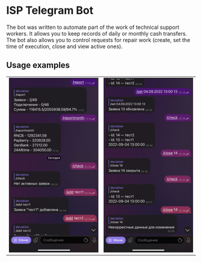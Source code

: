 # ISP Telegram Bot

The bot was written to automate part of the work of technical support workers. 
It allows you to keep records of daily or monthly cash transfers.
The bot also allows you to control requests for repair work (create, set
the time of execution, close and view active ones).


## Usage examples
<table>
    <tr>
        <td><img src="images/image_1.png" alt="first screenshot"></td>
        <td><img src="images/image_2.png" alt="second screenshot"></td>
    </tr>
</table>




